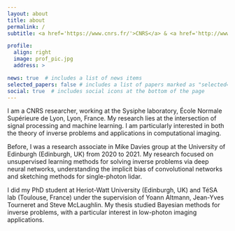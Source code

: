 ```yaml
---
layout: about
title: about
permalink: /
subtitle: <a href='https://www.cnrs.fr/'>CNRS</a> & <a href='http://www.ens-lyon.fr/'>ENS de Lyon</a>

profile:
  align: right
  image: prof_pic.jpg
  address: >

news: true  # includes a list of news items
selected_papers: false # includes a list of papers marked as "selected={true}"
social: true  # includes social icons at the bottom of the page
---
```


I am a CNRS researcher, working at the Sysiphe laboratory, École Normale Supérieure de Lyon, Lyon, France. My research lies at the intersection of signal processing and machine learning. I am particularly interested in both the theory of inverse problems and applications in computational imaging.

Before, I was a research associate in Mike Davies group at the University of Edinburgh (Edinburgh, UK) from 2020 to 2021. My research focused on unsupervised learning methods for solving inverse problems via deep neural networks, understanding the implicit bias of convolutional networks and sketching methods for single-photon lidar.

I did my PhD student at Heriot-Watt University (Edinburgh, UK) and TéSA lab (Toulouse, France) under the supervision of  Yoann Altmann, Jean-Yves Tourneret and Steve McLaughlin. My thesis studied Bayesian methods for inverse problems, with a particular interest in low-photon imaging applications.

